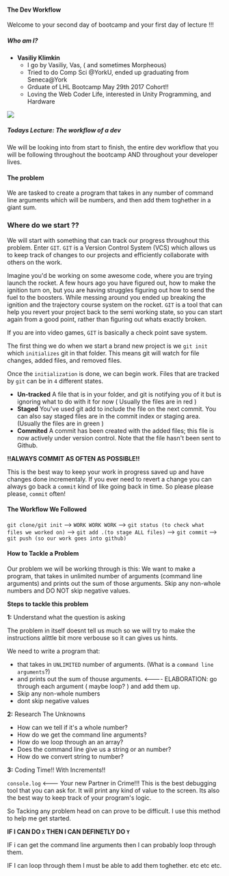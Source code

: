 #### The Dev Workflow

Welcome to your second day of bootcamp and your first day of lecture !!!

##### Who am I?

- __Vasiliy Klimkin__
  - I go by Vasiliy, Vas, ( and sometimes Morpheous)
  - Tried to do Comp Sci @YorkU, ended up graduating from Seneca@York
  - Grduate of LHL Bootcamp May 29th 2017 Cohort!!
  - Loving the Web Coder Life, interested in Unity Programming, and Hardware

![](https://i.imgur.com/0no1LRO.gif)

##### Todays Lecture: The workflow of a dev

We will be looking into from start to finish, the entire dev workflow that you will be following throughout the bootcamp AND throughout your developer lives.


#### The problem

We are tasked to create a program that takes in any number of command line arguments which will be numbers, and then add them toghether in a giant sum.

### Where do we start ??

We will start with something that can track our progress throughout this problem. Enter `GIT`. `GIT` is a Version Control System (VCS) which allows us to keep track of changes to our projects and efficiently collaborate with others on the work.

Imagine you'd be working on some awesome code, where you are trying launch the rocket. A few hours ago you have figured out, how to make the ignition turn on, but you are having struggles figuring out how to send the fuel to the boosters. While messing around you ended up breaking the ignition and the trajectory course system on the rocket. `GIT` is a tool that can help you revert your project back to the semi working state, so you can start again from a good point, rather than figuring out whats exactly broken.

If you are into video games, `GIT` is basically a check point save system.

The first thing we do when we start a brand new project is we `git init` which `initializes` git in that folder. This means git will watch for file changes, added files, and removed files.

Once the `initialization` is done, we can begin work. Files that are tracked by `git` can be in `4` different states.

 - __Un-tracked__ A file that is in your folder, and git is notifying you of it but is ignoring what to do with it for now ( Usually the files are in red )
 - __Staged__ You've used git add to include the file on the next commit. You can also say staged files are in the commit index or staging area. (Usually the files are in green )
 - __Commited__ A commit has been created with the added files; this file is now actively under version control. Note that the file hasn't been sent to Github.

__!!ALWAYS COMMIT AS OFTEN AS POSSIBLE!!__

This is the best way to keep your work in progress saved up and have changes done incrementaly. If you ever need to revert a change you can always go back a `commit` kind of like going back in time. So please please please, `commit` often!

#### The Workflow We Followed

`git clone/git init` --> `WORK WORK WORK` --> `git status (to check what files we worked on)` --> `git add .(to stage ALL files)` --> `git commit` --> `git push (so our work goes into github)`

#### How to Tackle a Problem

Our problem we will be working through is this:
We want to make a program, that takes in unlimited number of arguments (command line arguments) and prints out the sum of those arguments. Skip any non-whole numbers and DO NOT skip negative values.

**Steps to tackle this problem**

**1:** Understand what the question is asking

The problem in itself doesnt tell us much so we will try to make the instructions alittle bit more verbouse so it can gives us hints.

We need to write a program that:

 - that takes in `UNLIMITED` number of arguments. (What is a `command line arguments`?)
 - and prints out the sum of thouse arguments. <---- ELABORATION: go through each argument ( maybe loop? ) and add them up.
 - Skip any non-whole numbers
 - dont skip negative values

**2:** Research The Unknowns

 - How can we tell if it's a whole number?
 - How do we get the command line arguments?
 - How do we loop through an an array?
 - Does the command line give us a string or an number?
 - How do we convert string to number?


**3:** Coding Time!! With Increments!!

`console.log` <--- Your new Partner in Crime!!!
This is the best debugging tool that you can ask for. It will print any kind of value to the screen. Its also the best way to keep track of your program's logic.

So Tacking any problem head on can prove to be difficult. I use this method to help me get started.

**IF I CAN DO `X` THEN I CAN DEFINETLY DO `Y`**

IF i can get the command line arguments then I can probably loop through them.

IF I can loop through them I must be able to add them toghether. etc etc etc.

